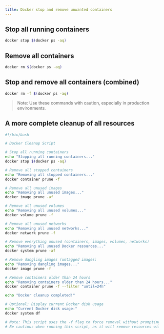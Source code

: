 ```yaml
---
title: Docker stop and remove unwanted containers
---
```


## Stop all running containers
```bash
docker stop $(docker ps -aq)
```

## Remove all containers
```bash
docker rm $(docker ps -aq)
```

## Stop and remove all containers (combined)
```bash
docker rm -f $(docker ps -aq)
```

> Note: Use these commands with caution, especially in production environments.


## A more complete cleanup of all resources
```bash
#!/bin/bash

# Docker Cleanup Script

# Stop all running containers
echo "Stopping all running containers..."
docker stop $(docker ps -aq)

# Remove all stopped containers
echo "Removing all stopped containers..."
docker container prune -f

# Remove all unused images
echo "Removing all unused images..."
docker image prune -af

# Remove all unused volumes
echo "Removing all unused volumes..."
docker volume prune -f

# Remove all unused networks
echo "Removing all unused networks..."
docker network prune -f

# Remove everything unused (containers, images, volumes, networks)
echo "Removing all unused Docker resources..."
docker system prune -af

# Remove dangling images (untagged images)
echo "Removing dangling images..."
docker image prune -f

# Remove containers older than 24 hours
echo "Removing containers older than 24 hours..."
docker container prune -f --filter "until=24h"

echo "Docker cleanup completed!"

# Optional: Display current Docker disk usage
echo "Current Docker disk usage:"
docker system df

# Note: This script uses the -f flag to force removal without prompting.
# Be cautious when running this script, as it will remove resources without confirmation.
```
